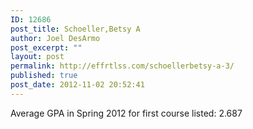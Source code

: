 ```yaml
---
ID: 12686
post_title: Schoeller,Betsy A
author: Joel DesArmo
post_excerpt: ""
layout: post
permalink: http://effrtlss.com/schoellerbetsy-a-3/
published: true
post_date: 2012-11-02 20:52:41
---
```

<p>Average GPA in Spring 2012 for first course listed: 2.687</p>